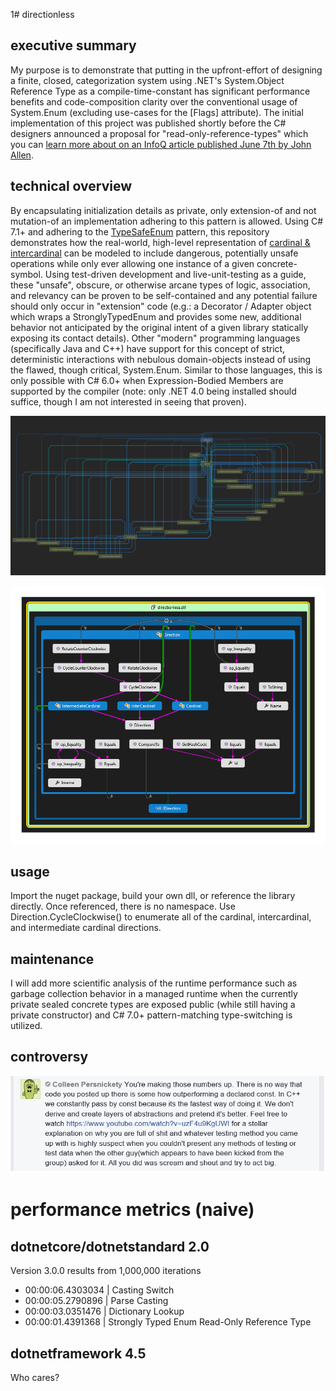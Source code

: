 1# directionless
## executive summary

My purpose is to demonstrate that putting in the upfront-effort of designing a finite, closed, categorization system using .NET's System.Object Reference Type as a compile-time-constant has significant performance benefits and code-composition clarity over the conventional usage of System.Enum (excluding use-cases for the [Flags] attribute). The initial implementation of this project was published shortly before the C# designers announced a proposal for "read-only-reference-types" which you can [learn more about on an InfoQ article published June 7th by John Allen](https://www.infoq.com/news/2017/06/CSharp-7.2).

## technical overview

By encapsulating initialization details as private, only extension-of and not mutation-of an implementation adhering to this pattern is allowed. Using C# 7.1+ and adhering to the [TypeSafeEnum](https://en.wikibooks.org/wiki/More_C%2B%2B_Idioms/Type_Safe_Enum) pattern, this repository demonstrates how the real-world, high-level representation of [cardinal & intercardinal](https://en.wikipedia.org/wiki/Cardinal_direction) can be modeled to include dangerous, potentially unsafe operations while only ever allowing one instance of a given concrete-symbol. Using test-driven development and live-unit-testing as a guide, these "unsafe", obscure, or otherwise arcane types of logic, association, and relevancy can be proven to be self-contained and any potential failure should only occur in "extension" code (e.g.: a Decorator / Adapter object which wraps a StronglyTypedEnum and provides some new, additional behavior not anticipated by the original intent of a given library statically exposing its contact details). Other "modern" programming languages (specifically Java and C++) have support for this concept of strict, deterministic interactions with nebulous domain-objects instead of using the flawed, though critical, System.Enum. Similar to those languages, this is only possible with C# 6.0+ when Expression-Bodied Members are supported by the compiler (note: only .NET 4.0 being installed should suffice, though I am not interested in seeing that proven).

![directionless](https://github.com/sethrudesill/directionless/blob/master/directionless-type-dependency-diagram.png)

![directionless](https://github.com/sethrudesill/directionless/blob/master/directionless-code-map.png)

## usage
Import the nuget package, build your own dll, or reference the library directly. Once referenced, there is no namespace. Use Direction.CycleClockwise() to enumerate all of the cardinal, intercardinal, and intermediate cardinal directions. 

## maintenance
I will add more scientific analysis of the runtime performance such as garbage collection behavior in a managed runtime when the currently private sealed concrete types are exposed public (while still having a private constructor) and C# 7.0+ pattern-matching type-switching is utilized.

## controversy

![directionless-controversy](https://github.com/sethrudesill/directionless/blob/master/directionless-controversy.png)

# performance metrics (naive)
## dotnetcore/dotnetstandard 2.0
Version 3.0.0 results from 1,000,000 iterations

* 00:00:06.4303034 | Casting Switch
* 00:00:05.2790896 | Parse Casting
* 00:00:03.0351476 | Dictionary Lookup
* 00:00:01.4391368 | Strongly Typed Enum Read-Only Reference Type

## dotnetframework 4.5
Who cares?
